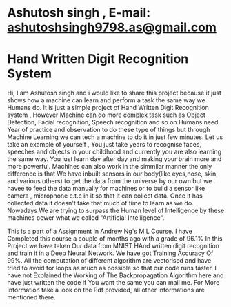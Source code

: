 # Ashutosh singh , E-mail: ashutoshsingh9798.as@gmail.com
# Hand Written Digit Recognition System
Hi, I am Ashutosh singh and i would like to  share this project because  it just shows how a machine can learn and perform a task the same way we Humans do. It is just a simple project of Hand Written Digit Recognition system , However Machine can do more complex task such as Object Detection, Facial recognition, Speech recognition and so on.Humans need Year of practice and observation to do these type of things but through Machine Learning we can tech a machine to do it in just few minutes.
Let us take an example of yourself , You just take years to recognise faces, speeches and objects in your childhood and currently you are also learning the same way. You just learn day after day and making your brain more and more powerful. Machines can also work in the simmilar manner the only difference is that We have inbuilt sensors in our body(like eyes,nose, skin, and various others) to get the data from the universe by our own but we havee to feed the data manually for machines or to build a sensor like camera , microphone e.t.c in it so that it can collect data. Once it has collected data it doesn't take that much of time to learn as we do. Nowadays We are trying to surpass the Human level of Intelligence by these machines power what we called "Artificial Intelligence".





This is a part of a Assignment in Andrew Ng's M.L Course. I have Completed this course a couple of months ago with a grade of 96.1% 
In this Project we have taken Our data from MNIST HAnd written digit recognition and train it in a Deep Neural Network. We have got  Training Accuracy Of 99%.
All the computation of different algorithm are vectorised and have tried to avoid for loops as much as possible so that our code runs faster.
I have not Explained the Working of The Backpropagation Algorithm here and have just written the code if You want the same you can mail me.
For More Information take a look on the Pdf provided, all other informations are mentioned there.
